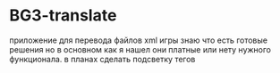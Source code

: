 # BG3-translate
приложение для перевода файлов xml игры
знаю что есть готовые решения но в основном как я нашел они платные или нету нужного функционала. 
в планах сделать подсветку тегов 
